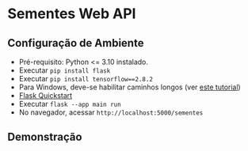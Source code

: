 # Sementes Web API

## Configuração de Ambiente

* Pré-requisito: Python <= 3.10 instalado.
* Executar `pip install flask`
* Executar `pip install tensorflow==2.8.2`
* Para Windows, deve-se habilitar caminhos longos (ver [este tutorial](https://knowledge.autodesk.com/pt-br/support/autocad/troubleshooting/caas/sfdcarticles/sfdcarticles/PTB/The-Windows-10-default-path-length-limitation-MAX-PATH-is-256-characters.html))
* [Flask Quickstart](https://flask.palletsprojects.com/en/2.2.x/quickstart/)
* Executar `flask --app main run`
* No navegador, acessar `http://localhost:5000/sementes`

## Demonstração
